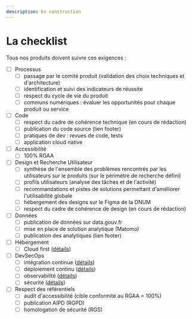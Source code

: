 ```yaml
---
description: En construction
---
```


# La checklist

Tous nos produits doivent suivre ces exigences :

* [ ] Processus
  * [ ] passage par le comité produit (validation des choix techniques et d'architecture)
  * [ ] identification et suivi des indicateurs de réussite
  * [ ] respect du cycle de vie du produit
  * [ ] communs numériques : évaluer les opportunités pour chaque produit ou service
* [ ] Code
  * [ ] respect du cadre de cohérence technique (en cours de rédaction)
  * [ ] publication du code source (lien footer)
  * [ ] pratiques de dev : revues de code, tests
  * [ ] application cloud native
* [ ] Accessibilité
  * [ ] 100% RGAA
* [ ] Design et Recherche Utilisateur
  * [ ] synthèse de l'ensemble des problèmes rencontrés par les utilisateurs sur le produits (sur le périmètre de recherche défini)
  * [ ] profils utilisateurs (analyse des tâches et de l'activité)
  * [ ] recommandations et pistes de solutions permettant d'améliorer l'utilisabilité globale
  * [ ] hébergement des designs sur le Figma de la DNUM
  * [ ] respect du cadre de cohérence de design (en cours de rédaction)
* [ ] Données
  * [ ] publication de données sur data.gouv.fr
  * [ ] mise en place de solution analytique (Matomo)
  * [ ] publication des analytiques (lien footer)
* [ ] Hébergement
  * [ ] Cloud first ([détails](Hebergement/Cloud.md))
* [ ] DevSecOps
  * [ ] intégration continue ([détails](DevSecOps/CI.md))
  * [ ] déploiement continu ([détails](DevSecOps/CD.md))
  * [ ] observabilité ([détails](DevSecOps/observabilite.md))
  * [ ] sécurité ([détails](DevSecOps/securite.md))
* [ ] Respect des référentiels
  * [ ] audit d'accessibilité (cible conformité au RGAA = 100%)
  * [ ] publication AIPD (RGPD)
  * [ ] homologation de sécurité (RGS)
